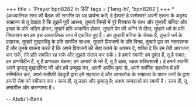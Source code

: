 +++
title = 'Prayer bpn8282 in हिंदी'
tags = ['lang-hi', 'bpn8282']
+++
*(आध्यात्मिक सभा की बैठक की समाप्ति पर यह प्रार्थना करें)
हे ईश्वर! हे परमेश्वर! अपनी एकता के अदृश्य साम्राज्य से तू देखता है कि तुझमें पूरी आस्था, तुम्हारे चिन्हों में पूरे विश्वास के साथ और तुम्हारी संविदा और इच्छा के प्रति अडिग होकर, तुम्हारे प्रति आकर्षित होकर, तुम्हारे प्रेम की अग्नि से दीप्त, तुम्हारे धर्म के प्रति निष्ठावान बन हम इस आध्यात्मिक सभा में एकत्रित हुए हैं। हम तुम्हारी बगिया के सेवक हैं, तुम्हारे धर्म के प्रसारक, तुम्हारे मुखारबिंदु के प्रति समर्पित साधक, तुम्हारे प्रियजनों के प्रति विनम्र, तुम्हारे द्वार पर नतमस्तक हैं और तुमसे याचना करते हैं कि अपने प्रियजनों की सेवा करने के अवसर दे, शक्ति दे कि हम तेरी आराधना कर सकें, तेरे प्रति समर्पित रह सकें और तुझसे संलाप कर सकें। हे हमारे स्वामी! हम दुर्बल हैं, तू है सबल; हम प्राणविहीन हैं, तू है प्राणाधार चेतना; हम अभावों से भरे हैं, तू है दाता, रक्षक शक्तिशाली। हे हमारे स्वामी! अपने कृपालु मुखारविन्द की ओर हमें उन्मुख कर, अपनी असीम कृपा से, अपने स्वर्गिक सहभोज में हमें सम्मिलित कर, अपने सर्वोपरि देवदूतों द्वारा हमें सहायता दे और आभालोक के साम्राज्य के पावन जनों के द्वारा हमारी सेवा को स्वीकार कर। सत्य ही, तू उदार और कृपालु है; अक्षय सम्पदाओं का स्वामी है। सत्य ही, तू क्षमाशील और करुणामय है।

-- Abdu'l-Bahá
